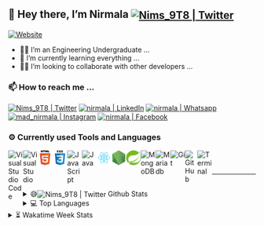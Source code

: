 ## 👋 Hey there, I’m Nirmala [<img align="center" alt="Nims_9T8 | Twitter" width="80px" src="https://github.com/Nims98/Nims98/blob/main/devgif.gif" />][twitter]


[![Website](https://img.shields.io/website?label=portfolio&style=for-the-badge&url=https://nims98.github.io/portfolio/)](https://nims98.github.io/portfolio/)
- 🧑‍💻 I’m an Engineering Undergraduate ...
- 🌱 I’m currently learning everything ...
- 🙋‍♂️ I’m looking to collaborate with other developers ...



### 📫 How to reach me ...


[<img align="center" alt="Nims_9T8 | Twitter" width="32px" src="https://github.com/Nims98/Nims98/blob/main/twittergif.gif" />][twitter]
[<img align="center" alt="nirmala | LinkedIn" width="30px" src="https://github.com/Nims98/Nims98/blob/main/linkedingif.gif" />][linkedin]
[<img align="center" alt="nirmala | Whatsapp" width="26px" src="https://github.com/Nims98/Nims98/blob/main/gmailgif.gif" />][email]
[<img align="center" alt="mad_nirmala | Instagram" width="30px" src="https://github.com/Nims98/Nims98/blob/main/instagif.gif" />][instagram]
[<img align="center" alt="nirmala | Facebook" width="30px" src="https://github.com/Nims98/Nims98/blob/main/fbgif.gif" />][facebook]


### ⚙️ Currently used Tools and Languages
[<img align="left" alt="Visual Studio Code" width="30px" src="https://img.icons8.com/color/96/000000/visual-studio-code-2019.png" />][vscode]
[<img align="left" alt="Visual Studio" width="30px" src="https://img.icons8.com/color/480/000000/intellij-idea.png"/>][intellij]
[<img align="left" alt="HTML5" width="30px" src="https://raw.githubusercontent.com/github/explore/80688e429a7d4ef2fca1e82350fe8e3517d3494d/topics/html/html.png" />][html]
[<img align="left" alt="CSS3" width="30px" src="https://raw.githubusercontent.com/github/explore/80688e429a7d4ef2fca1e82350fe8e3517d3494d/topics/css/css.png" />][css]
[<img align="left" alt="JavaScript" width="30px" src="https://img.icons8.com/color/144/000000/javascript--v1.png" />][js]
[<img align="left" alt="Java" width="30px" src="https://img.icons8.com/color/480/000000/java-coffee-cup-logo--v1.png"/>][Java]
[<img align="left" alt="React" width="30px" src="https://raw.githubusercontent.com/github/explore/80688e429a7d4ef2fca1e82350fe8e3517d3494d/topics/react/react.png" />][react]
[<img align="left" alt="Node.js" width="30px" src="https://raw.githubusercontent.com/github/explore/80688e429a7d4ef2fca1e82350fe8e3517d3494d/topics/nodejs/nodejs.png" />][node]
[<img align="left" alt="Spring Boot" width="30px" src="https://github.com/devicons/devicon/blob/master/icons/spring/spring-original.svg" />][spring]
[<img align="left" alt="MongoDB" width="30px" src="https://img.icons8.com/color/240/000000/mongodb.png" />][mongodb]
[<img align="left" alt="Mariadb" width="30px" src="https://img.icons8.com/fluency/48/000000/maria-db.png" />][Mariadb]
[<img align="left" alt="Git" width="30px" src="https://img.icons8.com/color/240/000000/git.png" />][git]
[<img align="left" alt="GitHub" width="25px" src="https://github.com/rdimascio/icons/blob/master/icons/light/github.svg" />][github]
[<img align="left" alt="Terminal" width="30px" src="https://img.icons8.com/fluency/96/000000/console.png" />][terminal]

<br/>
<br/>

---
  
  <br/>
  
  <details>
  <summary>😅<img align="center" alt="Nims_9T8 | Twitter" width="80px" src="https://github.com/Nims98/Nims98/blob/main/devgif.gif" /> Github Stats</summary>
  
  <br/>
  
  ![Nirmala's GitHub stats](https://github-readme-stats.vercel.app/api?username=Nims98&show_icons=true&theme=merko&hide_border=true)
  
  </details>

  <details>
  <summary>💻 Top Languages</summary>
  
  <br/>
  
  ![Top Langs](https://github-readme-stats.vercel.app/api/top-langs/?username=Nims98&langs_count=8&theme=merko&hide_border=true)
  
 </details>
    
  <details>
  <summary>⏳ Wakatime Week Stats</summary>
  
  <br/>
  
  ![Nirmala's wakatime stats](https://github-readme-stats.vercel.app/api/wakatime?username=Nirmala&theme=merko&hide_border=true)

</details>

<!---
Nims98/Nims98 is a ✨ special ✨ repository because its `README.md` (this file) appears on your GitHub profile.
You can click the Preview link to take a look at your changes.
--->
[twitter]: https://twitter.com/Nims_9T8
[instagram]: https://www.instagram.com/mad_nirmala/
[linkedin]: https://www.linkedin.com/in/nirmala-sabaragamuwa
[facebook]: https://www.facebook.com/nirmala.madhusankha.1/
[whatsapp]: https://wa.me/94719629058
[email]: mailto:nirmalasabaragamuwa@gmail.com
[vscode]: https://code.visualstudio.com/
[intellij]: https://www.jetbrains.com/idea/
[html]: https://www.w3schools.com/html/
[css]: https://www.w3schools.com/css/
[js]: https://www.w3schools.com/js/
[Java]:https://www.w3schools.com/java/
[react]: https://reactjs.org/docs/getting-started.html
[node]: https://nodejs.org/dist/latest-v14.x/docs/api/
[spring]:https://docs.spring.io/spring-framework/docs/current/reference/html/
[mongodb]: https://docs.mongodb.com/manual/
[git]: https://git-scm.com/doc
[github]: https://github.com/Nims98
[terminal]: https://www.microsoft.com/en-us/p/windows-terminal/9n0dx20hk701
[Mariadb]:https://mariadb.org/documentation/
